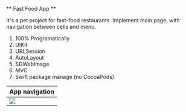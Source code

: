 ** Fast Food App **

It's a pet project for fast-food restaurants. Implement main page, with navigation between cells and menu.

1. 100% Programatically
2. UIKit
3. URLSession
4. AutoLayout
5. SDWebImage
6. MVC
7. Swift package manage (no CocoaPods)

| App navigation        |
|-----------------------|
| ![](pizzaapp.gif)     |

